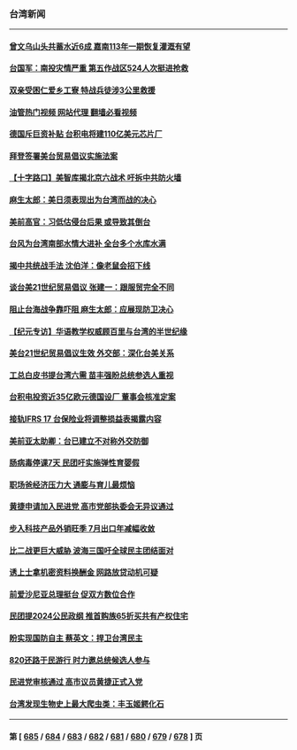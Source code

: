 ### 台湾新闻
---
#### [曾文乌山头共蓄水近6成 嘉南113年一期恢复灌溉有望](../../pages/ncid1349361/n14050775.md?08092052) 
#### [台国军：南投灾情严重 第五作战区524人次挺进抢救](../../pages/ncid1349361/n14050767.md?08092052) 
#### [双亲受困仁爱乡工寮 特战兵徒涉3公里救援](../../pages/ncid1349361/n14050715.md?08092052) 
#### [油管热门视频 网站代理 翻墙必看视频](http://138.2.39.72:81/youtube.html?epic-marker?08092052)
#### [德国斥巨资补贴 台积电将建110亿美元芯片厂](../../pages/ncid1349361/n14050361.md?08092052) 
#### [拜登签署美台贸易倡议实施法案](../../pages/ncid1349361/n14050310.md?08092052) 
#### [【十字路口】美智库揭北京六战术 吁拆中共防火墙](../../pages/ncid1349361/n14050206.md?08092052) 
#### [麻生太郎：美日须表现出为台湾而战的决心](../../pages/ncid1349361/n14050269.md?08092052) 
#### [美前高官：习低估侵台后果 或导致其倒台](../../pages/ncid1349361/n14050263.md?08092052) 
#### [台风为台湾南部水情大进补 全台多个水库水满](../../pages/ncid1349361/n14050219.md?08092052) 
#### [揭中共统战手法 沈伯洋：像老鼠会招下线](../../pages/ncid1349361/n14050268.md?08092052) 
#### [谈台美21世纪贸易倡议 张建一：跟服贸完全不同](../../pages/ncid1349361/n14050265.md?08092052) 
#### [阻止台海战争靠吓阻 麻生太郎：应展现防卫决心](../../pages/ncid1349361/n14050266.md?08092052) 
#### [【纪元专访】华语教学权威顾百里与台湾的半世纪缘](../../pages/ncid1349361/n14050201.md?08092052) 
#### [美台21世纪贸易倡议生效 外交部：深化台美关系](../../pages/ncid1349361/n14050188.md?08092052) 
#### [工总白皮书提台湾六需 苗丰强盼总统参选人重视](../../pages/ncid1349361/n14050177.md?08092052) 
#### [台积电投资近35亿欧元德国设厂 董事会核准定案](../../pages/ncid1349361/n14050179.md?08092052) 
#### [接轨IFRS 17 台保险业将调整损益表揭露内容](../../pages/ncid1349361/n14050176.md?08092052) 
#### [美前亚太助卿：台已建立不对称外交防御](../../pages/ncid1349361/n14050174.md?08092052) 
#### [肠病毒停课7天 民团吁实施弹性育婴假](../../pages/ncid1349361/n14050194.md?08092052) 
#### [职场爸经济压力大 通膨与育儿最烦恼](../../pages/ncid1349361/n14050196.md?08092052) 
#### [黄捷申请加入民进党 高市党部执委会无异议通过](../../pages/ncid1349361/n14050182.md?08092052) 
#### [步入科技产品外销旺季 7月出口年减幅收敛](../../pages/ncid1349361/n14050183.md?08092052) 
#### [比二战更巨大威胁 波海三国吁全球民主团结面对](../../pages/ncid1349361/n14050185.md?08092052) 
#### [诱上士拿机密资料换酬金 网路放贷动机可疑](../../pages/ncid1349361/n14050123.md?08092052) 
#### [前爱沙尼亚总理挺台 促双方数位合作](../../pages/ncid1349361/n14050163.md?08092052) 
#### [民团提2024公民政纲 推首购族65折买共有产权住宅](../../pages/ncid1349361/n14050107.md?08092052) 
#### [盼实现国防自主  蔡英文：捍卫台湾民主](../../pages/ncid1349361/n14050109.md?08092052) 
#### [820还路于民游行 时力邀总统候选人参与](../../pages/ncid1349361/n14050126.md?08092052) 
#### [民进党审核通过 高市议员黄捷正式入党](../../pages/ncid1349361/n14050106.md?08092052) 
#### [台湾发现生物史上最大爬虫类：丰玉姬鳄化石](../../pages/ncid1349361/n14049942.md?08092052) 

---
#### 第 [ [685](./685.md?08092052) / [684](./684.md?08092052) / [683](./683.md?08092052) / [682](./682.md?08092052) / [681](./681.md?08092052) / [680](./680.md?08092052) / [679](./679.md?08092052) / [678](./678.md?08092052) ] 页
